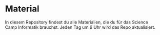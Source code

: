 # Material
In diesem Repository findest du alle Materialien, die du für das Science Camp Informatik brauchst. Jeden Tag um 9 Uhr wird das Repo aktualisiert.
